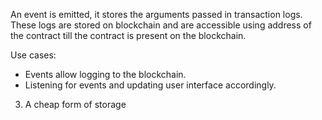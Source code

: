 An event is emitted, it stores the arguments passed in transaction logs. These logs are stored on blockchain and are accessible using address of the contract till the contract is present on the blockchain.

Use cases: <br/>
* Events allow logging to the blockchain.
* Listening for events and updating user interface accordingly.
3. A cheap form of storage

